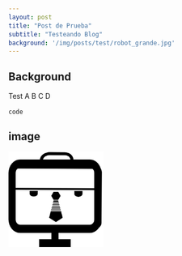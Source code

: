 ```yaml
---
layout: post
title: "Post de Prueba"
subtitle: "Testeando Blog"
background: '/img/posts/test/robot_grande.jpg'
---
```


## Background
Test A B C D

```
code 
```
## image
![AbogadoRobot page](/img\posts\test\cropped-twiter.png)